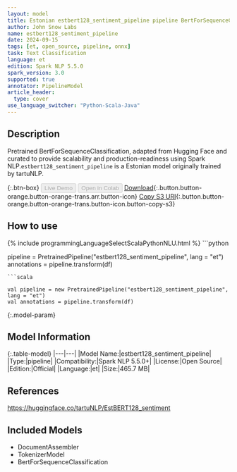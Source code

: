 ```yaml
---
layout: model
title: Estonian estbert128_sentiment_pipeline pipeline BertForSequenceClassification from tartuNLP
author: John Snow Labs
name: estbert128_sentiment_pipeline
date: 2024-09-15
tags: [et, open_source, pipeline, onnx]
task: Text Classification
language: et
edition: Spark NLP 5.5.0
spark_version: 3.0
supported: true
annotator: PipelineModel
article_header:
  type: cover
use_language_switcher: "Python-Scala-Java"
---
```


## Description

Pretrained BertForSequenceClassification, adapted from Hugging Face and curated to provide scalability and production-readiness using Spark NLP.`estbert128_sentiment_pipeline` is a Estonian model originally trained by tartuNLP.

{:.btn-box}
<button class="button button-orange" disabled>Live Demo</button>
<button class="button button-orange" disabled>Open in Colab</button>
[Download](https://s3.amazonaws.com/auxdata.johnsnowlabs.com/public/models/estbert128_sentiment_pipeline_et_5.5.0_3.0_1726375772778.zip){:.button.button-orange.button-orange-trans.arr.button-icon}
[Copy S3 URI](s3://auxdata.johnsnowlabs.com/public/models/estbert128_sentiment_pipeline_et_5.5.0_3.0_1726375772778.zip){:.button.button-orange.button-orange-trans.button-icon.button-copy-s3}

## How to use



<div class="tabs-box" markdown="1">
{% include programmingLanguageSelectScalaPythonNLU.html %}
```python

pipeline = PretrainedPipeline("estbert128_sentiment_pipeline", lang = "et")
annotations =  pipeline.transform(df)   

```
```scala

val pipeline = new PretrainedPipeline("estbert128_sentiment_pipeline", lang = "et")
val annotations = pipeline.transform(df)

```
</div>

{:.model-param}
## Model Information

{:.table-model}
|---|---|
|Model Name:|estbert128_sentiment_pipeline|
|Type:|pipeline|
|Compatibility:|Spark NLP 5.5.0+|
|License:|Open Source|
|Edition:|Official|
|Language:|et|
|Size:|465.7 MB|

## References

https://huggingface.co/tartuNLP/EstBERT128_sentiment

## Included Models

- DocumentAssembler
- TokenizerModel
- BertForSequenceClassification